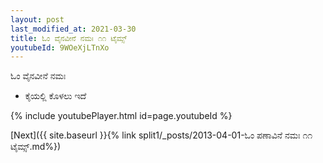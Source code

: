 ```yaml
---
layout: post
last_modified_at: 2021-03-30
title: ಓಂ ವೈನವೀನೆ ನಮಃ ೧೧ ಟೈಮ್ಸ್
youtubeId: 9WOeXjLTnXo
---
```

 
 
 ಓಂ ವೈನವೀನೆ ನಮಃ  
 
 -  ಕೈಯಲ್ಲಿ ಕೊಳಲು ಇದೆ 
 
  
 
  
 
 
 
 
 
 


{% include youtubePlayer.html id=page.youtubeId %}
 
[Next]({{ site.baseurl }}{% link  split1/_posts/2013-04-01-ಓಂ ಪಣಾವಿನೆ ನಮಃ ೧೧ ಟೈಮ್ಸ್.md%})
 
